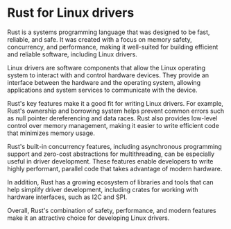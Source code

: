 # Rust for Linux drivers

Rust is a systems programming language that was designed to be fast, reliable, and safe. It was created with a focus on memory safety, concurrency, and performance, making it well-suited for building efficient and reliable software, including Linux drivers.

Linux drivers are software components that allow the Linux operating system to interact with and control hardware devices. They provide an interface between the hardware and the operating system, allowing applications and system services to communicate with the device.

Rust's key features make it a good fit for writing Linux drivers. For example, Rust's ownership and borrowing system helps prevent common errors such as null pointer dereferencing and data races. Rust also provides low-level control over memory management, making it easier to write efficient code that minimizes memory usage.

Rust's built-in concurrency features, including asynchronous programming support and zero-cost abstractions for multithreading, can be especially useful in driver development. These features enable developers to write highly performant, parallel code that takes advantage of modern hardware.

In addition, Rust has a growing ecosystem of libraries and tools that can help simplify driver development, including crates for working with hardware interfaces, such as I2C and SPI.

Overall, Rust's combination of safety, performance, and modern features make it an attractive choice for developing Linux drivers.